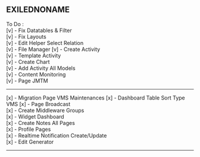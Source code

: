 ## EXILEDNONAME

To Do : <br>
[v] - Fix Datatables & Filter <br>
[v] - Fix Layouts <br>
[v] - Edit Helper Select Relation <br>
[v] - File Manager
[v] - Create Activity <br>
[v] - Template Activity <br>
[v] - Create Chart <br>
[v] - Add Activity All Models <br>
[v] - Content Monitoring <br>
[v] - Page JMTM <br>

<hr>
[x] - Migration Page VMS Maintenances
[x] - Dashboard Table Sort Type VMS
[x] - Page Broadcast <br>
[x] - Create Middleware Groups <br>
[x] - Widget Dashboard <br>
[x] - Create Notes All Pages <br>
[x] - Profile Pages <br>
[x] - Realtime Notification Create/Update <br>
[x] - Edit Generator

<hr>

